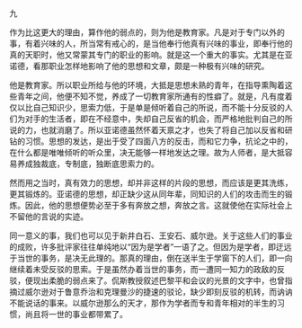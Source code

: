 九

  

作为比这更大的理由，算作他的弱点的，则为他是教育家。凡是对于专门以外的事，有着兴味的人，所当常有戒心的，是当他奉行他真有兴味的事业，即奉行他的真的天职时，他又常蒙其专门的职业的影响。就是这一个重大的事实。尤其是在亚诺德，看那职业怎样地影响了他的思想和文章，颇是一种极有兴味的研究。

他是教育家。所以职业所给与他的环境，大抵是思想未熟的青年，在指导熏陶着这些青年之间，他便不知不觉，养成了一切教育家所通有的性癖了。就是，凡有度着仅以比自己知识少，思索力低，于是单是倾听着自己的所说，而不能十分反驳的人们为对手的生活者，即在不经意中，失却自己反省的机会，而严格地批判自己的所说的力，也就消磨了。所以亚诺德虽然怀着天禀之才，也失了将自己加以反省和研钻的习惯。思想的发达，是出于受了四面八方的反击，而和它力争，抗论之中的，在什么都是唯唯倾听的听众里，决无能够一样地发达之理。故为人师者，是大抵容易养成独裁底，专制底，独断底思索力的。

然而用之当时，真有效力的思想，却并非这样的片段的思想，而应该是更其洗练，更其锻炼的。亚诺德的思想，却正缺少这从同年辈，同知识的人们的攻击而生的锻炼。因此，他的思想便势必至于多有奔放之想，奔放之言。这就使他在实际社会上不留他的言说的实迹。

同一意义的事，我们也可以见于新井白石、王安石、威尔逊。关于这些人们的事业的成败，许多批评家往往单纯地以“因为是学者”一语了之。但因为是学者，即迂远于当世的事务，是决无此理的。那真的理由，倒在送半生于学窗下的人们，即一向继续着未受反驳的思索。于是虽然办着当世的事务，而一遭同一知力的政敌的反驳，便现出柔脆的弱点来了。侃斯教授叙述巴黎平和会议的光景的文字中，也曾指摘过威尔逊对于鲁意乔治和克理曼沙的捷速的驳论，缺少即刻反驳的机转，而讷讷不能说话的事来。以威尔逊那么的天才，那作为学者而专和青年相对的半生的习惯，尚且将一世的事业都带累了。